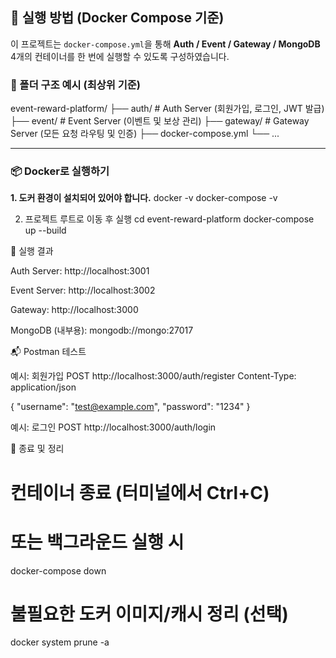 ## 🚀 실행 방법 (Docker Compose 기준)

이 프로젝트는 `docker-compose.yml`을 통해 **Auth / Event / Gateway / MongoDB** 4개의 컨테이너를 한 번에 실행할 수 있도록 구성하였습니다.

### 📂 폴더 구조 예시 (최상위 기준)

event-reward-platform/
├── auth/ # Auth Server (회원가입, 로그인, JWT 발급)
├── event/ # Event Server (이벤트 및 보상 관리)
├── gateway/ # Gateway Server (모든 요청 라우팅 및 인증)
├── docker-compose.yml
└── ...

---

### 📦 Docker로 실행하기

**1. 도커 환경이 설치되어 있어야 합니다.**
docker -v
docker-compose -v

2. 프로젝트 루트로 이동 후 실행
cd event-reward-platform
docker-compose up --build

🧪 실행 결과

Auth Server: http://localhost:3001

Event Server: http://localhost:3002

Gateway: http://localhost:3000

MongoDB (내부용): mongodb://mongo:27017

📬 Postman 테스트

예시: 회원가입
POST http://localhost:3000/auth/register
Content-Type: application/json

{
  "username": "test@example.com",
  "password": "1234"
}

예시: 로그인
POST http://localhost:3000/auth/login


🧹 종료 및 정리
# 컨테이너 종료 (터미널에서 Ctrl+C)
# 또는 백그라운드 실행 시
docker-compose down

# 불필요한 도커 이미지/캐시 정리 (선택)
docker system prune -a
